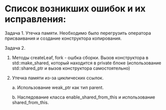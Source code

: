 # Список возникших ошибок и их исправления:

Задача 1.
Утечка памяти.
Необходимо было перегрузить оператора присваивания и создание конструктора копирования.

Задача 2.
1. Методы createLeaf, fork - ошбка сборки. 
Вызов конструктора в std::make_shared,
который находится в private блоке (использование std::shared_ptr
 и вызов конструктора самостоятельно)

2. Утечка памяти из-за циклических ссылок.

    a. Использование weak_ptr как тип parent.
    
    b. Наследование класса enable_shared_from_this и использование 
    shared_from_this.
